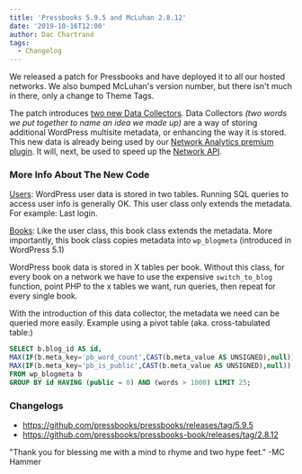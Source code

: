 ```yaml
---
title: 'Pressbooks 5.9.5 and McLuhan 2.8.12'
date: '2019-10-16T12:00'
author: Dac Chartrand
tags:
  - Changelog
---
```


We released a patch for Pressbooks and have deployed it to all our hosted networks. We
also bumped McLuhan's version number, but there isn't much in there, only a change to
Theme Tags.

The patch introduces
[two new Data Collectors](https://github.com/pressbooks/pressbooks/tree/dev/inc/datacollector).
Data Collectors _(two words we put together to name an idea we made up)_ are a way of
storing additional WordPress multisite metadata, or enhancing the way it is stored. This
new data is already being used by our
[Network Analytics premium plugin](https://pressbooks.com/2019/08/21/network-analytics-now-available-in-pressbooksedu/).
It will, next, be used to speed up the
[Network API](https://pressbooks.community/t/question-about-cloning/292).

### More Info About The New Code

[Users](https://github.com/pressbooks/pressbooks/blob/dev/inc/datacollector/class-user.php):
WordPress user data is stored in two tables. Running SQL queries to access user info is
generally OK. This user class only extends the metadata. For example: Last login.

[Books](https://github.com/pressbooks/pressbooks/blob/dev/inc/datacollector/class-book.php):
Like the user class, this book class extends the metadata. More importantly, this book
class copies metadata into `wp_blogmeta` (introduced in WordPress 5.1)

WordPress book data is stored in X tables per book. Without this class, for every book on
a network we have to use the expensive `switch_to_blog` function, point PHP to the x
tables we want, run queries, then repeat for every single book.

With the introduction of this data collector, the metadata we need can be queried more
easily. Example using a pivot table (aka. cross-tabulated table:)

```sql
SELECT b.blog_id AS id,
MAX(IF(b.meta_key='pb_word_count',CAST(b.meta_value AS UNSIGNED),null)) AS words,
MAX(IF(b.meta_key='pb_is_public',CAST(b.meta_value AS UNSIGNED),null)) AS public
FROM wp_blogmeta b
GROUP BY id HAVING (public = 0) AND (words > 1000) LIMIT 25;
```

### Changelogs

- <https://github.com/pressbooks/pressbooks/releases/tag/5.9.5>
- <https://github.com/pressbooks/pressbooks-book/releases/tag/2.8.12>

"Thank you for blessing me with a mind to rhyme and two hype feet." -MC Hammer
